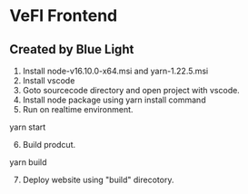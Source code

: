# VeFI Frontend
## Created by Blue Light
1. Install node-v16.10.0-x64.msi and yarn-1.22.5.msi
2. Install vscode
3. Goto sourcecode directory and open project with vscode.
4. Install node package using yarn install command
5. Run on realtime environment.
  
  yarn start

6. Build prodcut.
  
  yarn build

7. Deploy website using "build" direcotory.
